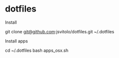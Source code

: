 # dotfiles

Install

git clone git@github.com:jsvitolo/dotfiles.git ~/.dotfiles

Install apps

cd ~/.dotfiles
bash apps_osx.sh
